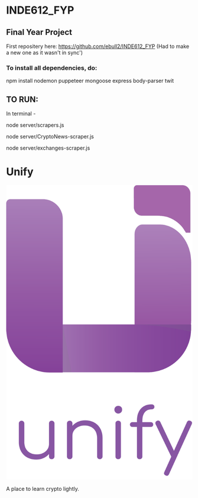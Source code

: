 # INDE612_FYP

## **Final Year Project**

First repositery here: https://github.com/ebull2/INDE612_FYP (Had to make a new one as it wasn't in sync')


### To install all dependencies, do:

npm install  nodemon puppeteer mongoose express body-parser twit


## TO RUN:

In terminal - 


node server/scrapers.js     

node server/CryptoNews-scraper.js

node server/exchanges-scraper.js

# Unify 

![main-logo](public/assets/new-logoWtxt.png)

A place to learn  crypto lightly.


